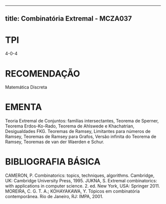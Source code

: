 
---
title: Combinatória Extremal - MCZA037 
---

# TPI

4-0-4

# RECOMENDAÇÃO

Matemática Discreta

# EMENTA

Teoria Extremal de Conjuntos: famílias intersectantes, Teorema de Sperner, Teorema Erdos-Ko-Rado, Teorema de Ahlswede e Khachatrian, Desigualdades FKG. Teoremas de Ramsey, Limitantes para números de Ramsey, Teoremas de Ramsey para Grafos, Versão infinita do Teorema de Ramsey, Teoremas de van der Waerden e Schur.

# BIBLIOGRAFIA BÁSICA

CAMERON, P. Combinatorics: topics, techniques, algorithms. Cambridge, UK: Cambridge University Press, 1995.
JUKNA, S. Extremal combinatorics: with applications in computer science. 2. ed. New York, USA: Springer 2011.
MOREIRA, C. G. T. A.; KOHAYAKAWA, Y. Tópicos em combinatória contemporânea. Rio de Janeiro, RJ: IMPA, 2001.
        